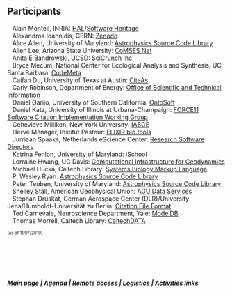 ## Participants    
 &nbsp; &nbsp;Alain Monteil,	INRIA: [HAL](https://hal.archives-ouvertes.fr/)/[Software Heritage](https://www.softwareheritage.org/)  
 &nbsp; &nbsp;Alexandros Ioannidis, CERN: [Zenodo](https://zenodo.org/)  
 &nbsp; &nbsp;Alice Allen, University of Maryland: [Astrophysics Source Code Library](http://ascl.net/)  
 &nbsp; &nbsp;Allen Lee, Arizona State University: [CoMSES Net](https://www.comses.net/)  
 &nbsp; &nbsp;Anita E Bandrowski, UCSD: [SciCrunch Inc](https://scicrunch.org/)  
 &nbsp; &nbsp;Bryce Mecum, National Center for Ecological Analysis and Synthesis, UC Santa Barbara: [CodeMeta](https://codemeta.github.io/)  
 &nbsp; &nbsp;Caifan Du, University of Texas at Austin: [CiteAs](http://citeas.org/)  
 &nbsp; &nbsp;Carly Robinson, Department of Energy: [Office of Scientific and Technical Information](https://www.osti.gov/)  
 &nbsp; &nbsp;Daniel Garijo, University of Southern California: [OntoSoft](http://www.ontosoft.org/)  
 &nbsp; &nbsp;Daniel Katz, University of Illinois at Urbana-Champaign: [FORCE11 Software Citation Implementation Working Group](https://www.force11.org/group/software-citation-implementation-working-group)  
 &nbsp; &nbsp;Genevieve Milliken, New York University: [IASGE](https://investigating-archiving-git.gitlab.io/)    
 &nbsp; &nbsp;Hervé Ménager,	Institut Pasteur: [ELIXIR bio.tools](https://bio.tools/)  
 &nbsp; &nbsp;Jurriaan Spaaks, Netherlands eScience Center: [Research Software Directory](https://www.research-software.nl/)  
 &nbsp; &nbsp;Katrina Fenlon,	University of Maryland: [iSchool](https://ischool.umd.edu/)  
 &nbsp; &nbsp;Lorraine Hwang, UC Davis: [Computational Infrastructure for Geodynamics](https://geodynamics.org/)  
 &nbsp; &nbsp;Michael Hucka, Caltech Library: [Systems Biology Markup Language](http://sbml.org/Main_Page)  
 &nbsp; &nbsp;P. Wesley Ryan: [Astrophysics Source Code Library](http://ascl.net/)  
 &nbsp; &nbsp;Peter Teuben, University of Maryland: [Astrophysics Source Code Library](http://ascl.net/)  
 &nbsp; &nbsp;Shelley Stall, American Geophysical Union: [AGU Data Services](https://www.agu.org/Learn-About-AGU/About-AGU/Data-Leadership)    
 &nbsp; &nbsp;Stephan Druskat, German Aerospace Center (DLR)/University Jena/Humboldt-Universität zu Berlin: [Citation File Format](https://citation-file-format.github.io/)  
 &nbsp; &nbsp;Ted Carnevale,	Neuroscience Department, Yale: [ModelDB](https://senselab.med.yale.edu/modeldb/)  
 &nbsp; &nbsp;Thomas Morrell, Caltech Library: [CaltechDATA](https://data.caltech.edu/)  

     

   
<sub><sup> (as of 11/07/2019) </sup></sub>

  &nbsp; &nbsp;   
  &nbsp; &nbsp;    
  &nbsp; &nbsp;    
  &nbsp; &nbsp;  
##### [Main page](https://asclnet.github.io/SWRegistryWorkshop/) | [Agenda](https://asclnet.github.io/SWRegistryWorkshop/Agenda.html) | [Remote access](https://asclnet.github.io/SWRegistryWorkshop/RemoteAccess.html) | [Logistics](https://asclnet.github.io/SWRegistryWorkshop/Logistics.html) | [Activities links](https://asclnet.github.io/SWRegistryWorkshop/#links-for-workshop-activities)   
